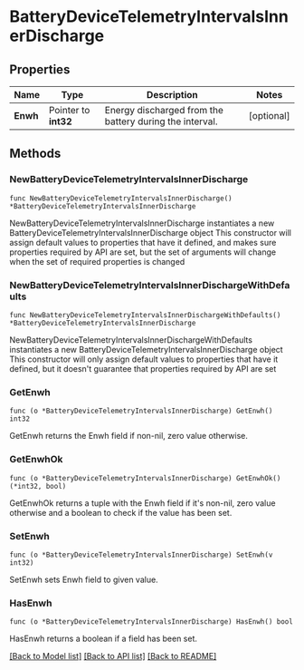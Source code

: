 # BatteryDeviceTelemetryIntervalsInnerDischarge

## Properties

Name | Type | Description | Notes
------------ | ------------- | ------------- | -------------
**Enwh** | Pointer to **int32** | Energy discharged from the battery during the interval. | [optional] 

## Methods

### NewBatteryDeviceTelemetryIntervalsInnerDischarge

`func NewBatteryDeviceTelemetryIntervalsInnerDischarge() *BatteryDeviceTelemetryIntervalsInnerDischarge`

NewBatteryDeviceTelemetryIntervalsInnerDischarge instantiates a new BatteryDeviceTelemetryIntervalsInnerDischarge object
This constructor will assign default values to properties that have it defined,
and makes sure properties required by API are set, but the set of arguments
will change when the set of required properties is changed

### NewBatteryDeviceTelemetryIntervalsInnerDischargeWithDefaults

`func NewBatteryDeviceTelemetryIntervalsInnerDischargeWithDefaults() *BatteryDeviceTelemetryIntervalsInnerDischarge`

NewBatteryDeviceTelemetryIntervalsInnerDischargeWithDefaults instantiates a new BatteryDeviceTelemetryIntervalsInnerDischarge object
This constructor will only assign default values to properties that have it defined,
but it doesn't guarantee that properties required by API are set

### GetEnwh

`func (o *BatteryDeviceTelemetryIntervalsInnerDischarge) GetEnwh() int32`

GetEnwh returns the Enwh field if non-nil, zero value otherwise.

### GetEnwhOk

`func (o *BatteryDeviceTelemetryIntervalsInnerDischarge) GetEnwhOk() (*int32, bool)`

GetEnwhOk returns a tuple with the Enwh field if it's non-nil, zero value otherwise
and a boolean to check if the value has been set.

### SetEnwh

`func (o *BatteryDeviceTelemetryIntervalsInnerDischarge) SetEnwh(v int32)`

SetEnwh sets Enwh field to given value.

### HasEnwh

`func (o *BatteryDeviceTelemetryIntervalsInnerDischarge) HasEnwh() bool`

HasEnwh returns a boolean if a field has been set.


[[Back to Model list]](../README.md#documentation-for-models) [[Back to API list]](../README.md#documentation-for-api-endpoints) [[Back to README]](../README.md)


